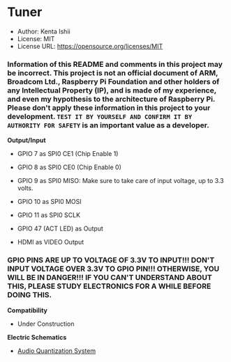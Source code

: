 # Tuner

* Author: Kenta Ishii
* License: MIT
* License URL: https://opensource.org/licenses/MIT

### Information of this README and comments in this project may be incorrect. This project is not an official document of ARM, Broadcom Ltd., Raspberry Pi Foundation and other holders of any Intellectual Property (IP), and is made of my experience, and even my hypothesis to the architecture of Raspberry Pi. Please don't apply these information in this project to your development. `TEST IT BY YOURSELF AND CONFIRM IT BY AUTHORITY FOR SAFETY` is an important value as a developer.

**Output/Input**

* GPIO 7 as SPI0 CE1 (Chip Enable 1)

* GPIO 8 as SPI0 CE0 (Chip Enable 0)

* GPIO 9 as SPI0 MISO: Make sure to take care of input voltage, up to 3.3 volts. 

* GPIO 10 as SPI0 MOSI

* GPIO 11 as SPI0 SCLK

* GPIO 47 (ACT LED) as Output

* HDMI as VIDEO Output

### GPIO PINS ARE UP TO VOLTAGE OF 3.3V TO INPUT!!! DON'T INPUT VOLTAGE OVER 3.3V TO GPIO PIN!!! OTHERWISE, YOU WILL BE IN DANGER!!! IF YOU CAN'T UNDERSTAND ABOUT THIS, PLEASE STUDY ELECTRONICS FOR A WHILE BEFORE DOING THIS.

**Compatibility**

* Under Construction

**Electric Schematics**

* [Audio Quantization System](../schematics/audio_quantization.pdf)
